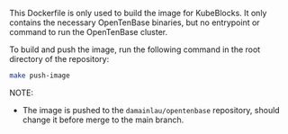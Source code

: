 This Dockerfile is only used to build the image for KubeBlocks. It only contains the necessary OpenTenBase binaries, but no entrypoint or command to run the OpenTenBase cluster.

To build and push the image, run the following command in the root directory of the repository:

```bash
make push-image
```

NOTE:
- The image is pushed to the `damainlau/opentenbase` repository, should change it before merge to the main branch.